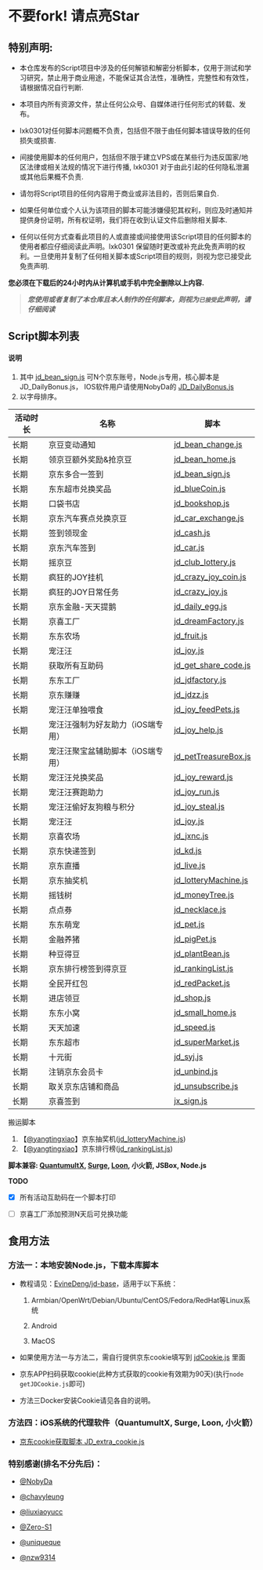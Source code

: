 # 不要fork! 请点亮Star

## 特别声明: 

* 本仓库发布的Script项目中涉及的任何解锁和解密分析脚本，仅用于测试和学习研究，禁止用于商业用途，不能保证其合法性，准确性，完整性和有效性，请根据情况自行判断.

* 本项目内所有资源文件，禁止任何公众号、自媒体进行任何形式的转载、发布。

* lxk0301对任何脚本问题概不负责，包括但不限于由任何脚本错误导致的任何损失或损害.

* 间接使用脚本的任何用户，包括但不限于建立VPS或在某些行为违反国家/地区法律或相关法规的情况下进行传播, lxk0301 对于由此引起的任何隐私泄漏或其他后果概不负责.

* 请勿将Script项目的任何内容用于商业或非法目的，否则后果自负.

* 如果任何单位或个人认为该项目的脚本可能涉嫌侵犯其权利，则应及时通知并提供身份证明，所有权证明，我们将在收到认证文件后删除相关脚本.

* 任何以任何方式查看此项目的人或直接或间接使用该Script项目的任何脚本的使用者都应仔细阅读此声明。lxk0301 保留随时更改或补充此免责声明的权利。一旦使用并复制了任何相关脚本或Script项目的规则，则视为您已接受此免责声明.

 **您必须在下载后的24小时内从计算机或手机中完全删除以上内容.**  </br>
> ***您使用或者复制了本仓库且本人制作的任何脚本，则视为`已接受`此声明，请仔细阅读*** 

## Script脚本列表
#### 说明
1. 其中 [jd_bean_sign.js](https://raw.githubusercontent.com/lxk0301/jd_scripts/master/jd_bean_sign.js) 可N个京东账号，Node.js专用，核心脚本是JD_DailyBonus.js， IOS软件用户请使用NobyDa的 [JD_DailyBonus.js](https://raw.githubusercontent.com/NobyDa/Script/master/JD-DailyBonus/JD_DailyBonus.js)
2. 以字母排序。

| 活动时长 | 名称                            | 脚本                                                                                                   |
| -------- | --------------------------------- | -------------------------------------------------------------------------------------------------------- |
| 长期   | 京豆变动通知                | [jd_bean_change.js](https://raw.githubusercontent.com/a1758446/Scipts/main/jd_bean_change.js)       |
| 长期   | 领京豆额外奖励&抢京豆   | [jd_bean_home.js](https://raw.githubusercontent.com/a1758446/Scipts/main/jd_bean_home.js)           |
| 长期   | 京东多合一签到             | [jd_bean_sign.js](https://raw.githubusercontent.com/a1758446/Scipts/main/jd_bean_sign.js)           |
| 长期   | 东东超市兑换奖品          | [jd_blueCoin.js](https://raw.githubusercontent.com/a1758446/Scipts/main/jd_blueCoin.js)             |
| 长期   | 口袋书店                      | [jd_bookshop.js](https://raw.githubusercontent.com/a1758446/Scipts/main/jd_bookshop.js)             |
| 长期   | 京东汽车赛点兑换京豆    | [jd_car_exchange.js](https://raw.githubusercontent.com/a1758446/Scipts/main/jd_car_exchange.js)     |
| 长期   | 签到领现金    | [jd_cash.js](https://raw.githubusercontent.com/a1758446/Scipts/main/jd_cash.js)     |
| 长期   | 京东汽车签到                | [jd_car.js](https://raw.githubusercontent.com/a1758446/Scipts/main/jd_car.js)                       |
| 长期   | 摇京豆                         | [jd_club_lottery.js](https://raw.githubusercontent.com/a1758446/Scipts/main/jd_club_lottery.js)     |
| 长期   | 疯狂的JOY挂机                | [jd_crazy_joy_coin.js](https://raw.githubusercontent.com/a1758446/Scipts/main/jd_crazy_joy_coin.js) |
| 长期   | 疯狂的JOY日常任务          | [jd_crazy_joy.js](https://raw.githubusercontent.com/a1758446/Scipts/main/jd_crazy_joy.js)           |
| 长期   | 京东金融-天天提鹅         | [jd_daily_egg.js](https://raw.githubusercontent.com/a1758446/Scipts/main/jd_daily_egg.js)           |
| 长期   | 京喜工厂                      | [jd_dreamFactory.js](https://raw.githubusercontent.com/a1758446/Scipts/main/jd_dreamFactory.js)     |
| 长期   | 东东农场                      | [jd_fruit.js](https://raw.githubusercontent.com/a1758446/Scipts/main/jd_fruit.js)                   |
| 长期   | 宠汪汪                         | [jd_joy.js](https://raw.githubusercontent.com/a1758446/Scipts/main/jd_joy.js)                       |
| 长期   | 获取所有互助码             | [jd_get_share_code.js](https://raw.githubusercontent.com/a1758446/Scipts/main/jd_get_share_code.js) |
| 长期   | 东东工厂                      | [jd_jdfactory.js](https://raw.githubusercontent.com/a1758446/Scipts/main/jd_jdfactory.js)           |
| 长期   | 京东赚赚                      | [jd_jdzz.js](https://raw.githubusercontent.com/a1758446/Scipts/main/jd_jdzz.js)                     |
| 长期   | 宠汪汪单独喂食             | [jd_joy_feedPets.js](https://raw.githubusercontent.com/a1758446/Scipts/main/jd_joy_feedPets.js)     |
| 长期   | 宠汪汪强制为好友助力（iOS端专用） | [jd_joy_help.js](https://raw.githubusercontent.com/a1758446/Scipts/main/jd_joy_help.js)             |
| 长期   | 宠汪汪聚宝盆辅助脚本（iOS端专用） | [jd_petTreasureBox.js](https://raw.githubusercontent.com/a1758446/Scipts/main/jd_petTreasureBox.js) |
| 长期   | 宠汪汪兑换奖品             | [jd_joy_reward.js](https://raw.githubusercontent.com/a1758446/Scipts/main/jd_joy_reward.js)         |
| 长期   | 宠汪汪赛跑助力             | [jd_joy_run.js](https://raw.githubusercontent.com/a1758446/Scipts/main/jd_joy_run.js)               |
| 长期   | 宠汪汪偷好友狗粮与积分 | [jd_joy_steal.js](https://raw.githubusercontent.com/a1758446/Scipts/main/jd_joy_steal.js)           |
| 长期   | 宠汪汪                         | [jd_joy.js](https://raw.githubusercontent.com/a1758446/Scipts/main/jd_joy.js)                       |
| 长期   | 京喜农场                      | [jd_jxnc.js](https://raw.githubusercontent.com/a1758446/Scipts/main/jd_jxnc.js)                     |
| 长期   | 京东快递签到                | [jd_kd.js](https://raw.githubusercontent.com/a1758446/Scipts/main/jd_kd.js)                         |
| 长期   | 京东直播                      | [jd_live.js](https://raw.githubusercontent.com/a1758446/Scipts/main/jd_live.js)                     |
| 长期   | 京东抽奖机                   | [jd_lotteryMachine.js](https://raw.githubusercontent.com/a1758446/Scipts/main/jd_lotteryMachine.js) |
| 长期   | 摇钱树                         | [jd_moneyTree.js](https://raw.githubusercontent.com/a1758446/Scipts/main/jd_moneyTree.js)           |
| 长期   | 点点券                         | [jd_necklace.js](https://raw.githubusercontent.com/a1758446/Scipts/main/jd_necklace.js)             |
| 长期   | 东东萌宠                      | [jd_pet.js](https://raw.githubusercontent.com/a1758446/Scipts/main/jd_pet.js)                       |
| 长期   | 金融养猪                      | [jd_pigPet.js](https://raw.githubusercontent.com/a1758446/Scipts/main/jd_pigPet.js)                 |
| 长期   | 种豆得豆                      | [jd_plantBean.js](https://raw.githubusercontent.com/a1758446/Scipts/main/jd_plantBean.js)           |
| 长期   | 京东排行榜签到得京豆    | [jd_rankingList.js](https://raw.githubusercontent.com/a1758446/Scipts/main/jd_rankingList.js)       |
| 长期   | 全民开红包                   | [jd_redPacket.js](https://raw.githubusercontent.com/a1758446/Scipts/main/jd_redPacket.js)           |
| 长期   | 进店领豆                      | [jd_shop.js](https://raw.githubusercontent.com/a1758446/Scipts/main/jd_shop.js)                     |
| 长期   | 东东小窝                      | [jd_small_home.js](https://raw.githubusercontent.com/a1758446/Scipts/main/jd_small_home.js)         |
| 长期   | 天天加速                      | [jd_speed.js](https://raw.githubusercontent.com/a1758446/Scipts/main/jd_speed.js)                   |
| 长期   | 东东超市                      | [jd_superMarket.js](https://raw.githubusercontent.com/a1758446/Scipts/main/jd_superMarket.js)       |
| 长期   | 十元街                         | [jd_syj.js](https://raw.githubusercontent.com/a1758446/Scipts/main/jd_syj.js)                       |
| 长期   | 注销京东会员卡             | [jd_unbind.js](https://raw.githubusercontent.com/a1758446/Scipts/main/jd_unbind.js)                 |
| 长期   | 取关京东店铺和商品       | [jd_unsubscribe.js](https://raw.githubusercontent.com/a1758446/Scipts/main/jd_unsubscribe.js)       |
| 长期   | 京喜签到       | [jx_sign.js](https://raw.githubusercontent.com/a1758446/Scipts/main/jx_sign.js)       |

搬运脚本
1.  【[@yangtingxiao](https://github.com/yangtingxiao)】京东抽奖机([jd_lotteryMachine.js](https://raw.githubusercontent.com/a1758446/Scipts/main/jd_lotteryMachine.js))
2.  【[@yangtingxiao](https://github.com/yangtingxiao)】京东排行榜([jd_rankingList.js](https://raw.githubusercontent.com/a1758446/Scipts/main/jd_rankingList.js))

**脚本兼容: [QuantumultX](https://apps.apple.com/us/app/quantumult-x/id1443988620), [Surge](https://apps.apple.com/us/app/surge-4/id1442620678), [Loon](https://apps.apple.com/us/app/loon/id1373567447), 小火箭, JSBox, Node.js**

**TODO**
- [x] 所有活动互助码在一个脚本打印
- [ ] 京喜工厂添加预测N天后可兑换功能


## 食用方法

### 方法一：本地安装Node.js，下载本库脚本

  - 教程请见：[EvineDeng/jd-base](https://github.com/EvineDeng/jd-base)，适用于以下系统：

    1. Armbian/OpenWrt/Debian/Ubuntu/CentOS/Fedora/RedHat等Linux系统

    2. Android

    3. MacOS


 

 



  - 如果使用方法一与方法二，需自行提供京东cookie填写到 [jdCookie.js](https://raw.githubusercontent.com/a1758446/Scipts/main/jdCookie.js) 里面

   
 
  - 京东APP扫码获取cookie(此种方式获取的cookie有效期为90天)(执行`node getJDCookie.js`即可)
    
  - 方法三Docker安装Cookie请见各自的说明。

### 方法四：iOS系统的代理软件（QuantumultX, Surge, Loon, 小火箭）

  - [京东cookie获取脚本 JD_extra_cookie.js](https://raw.githubusercontent.com/a1758446/Scipts/main/JD_extra_cookie.js)



### 特别感谢(排名不分先后)：
* [@NobyDa](https://github.com/NobyDa)

* [@chavyleung](https://github.com/chavyleung)

* [@liuxiaoyucc](https://github.com/liuxiaoyucc)

* [@Zero-S1](https://github.com/Zero-S1)

* [@uniqueque](https://github.com/uniqueque)


* [@nzw9314](https://github.com/nzw9314)
